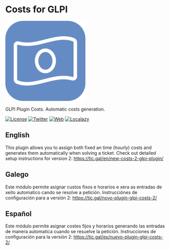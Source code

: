 # Costs for GLPI

<img src="https://raw.githubusercontent.com/ticgal/costs/multimedia/costs.png" alt="Costs Logo" height="250px" width="250px" class="js-lazy-loaded">

GLPI Plugin Costs. Automatic costs generation.

[![License](https://img.shields.io/badge/License-GNU%20AGPLv3-blue.svg?style=flat-square)](https://github.com/ticgal/costs/blob/master/LICENSE)
[![Twitter](https://img.shields.io/badge/Twitter-TICgal-blue.svg?style=flat-square)](https://twitter.com/ticgalcom)
[![Web](https://img.shields.io/badge/Web-TICgal-blue.svg?style=flat-square)](https://tic.gal/en/project/costs-control-plugin-glpi/)
[![Localazy](https://img.shields.io/badge/Translate-Localazy-cyan)](https://localazy.com/p/costs#translations)

## English
This plugin allows you to assign both fixed an time (hourly) costs and generates them automatically when solving a ticket.
Check out detailed setup instructions for version 2: https://tic.gal/en/new-costs-2-glpi-plugin/

## Galego
Este módulo permite asignar custos fixos e horarios e xera as entradas de xeito automatico cando se resolve a petición.
Instrucciónes de configuración para a versión 2: https://tic.gal/novo-plugin-glpi-costs-2/

## Español
Este módulo permite asignar costes fijos y horarios generando las entradas de manera automatica cuando se resuelve la petición.
Instrucciones de configuración para la versión 2: https://tic.gal/es/nuevo-plugin-glpi-costs-2/
